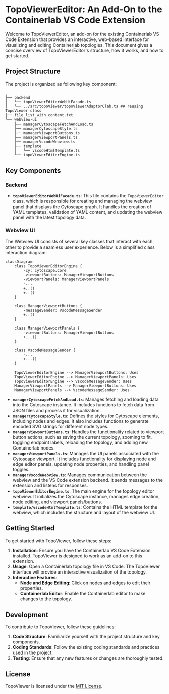 # TopoViewerEditor: An Add-On to the Containerlab VS Code Extension

Welcome to TopoViewerEditor, an add-on for the existing Containerlab VS Code Extension that provides an interactive, web-based interface for visualizing and editing Containerlab topologies. This document gives a concise overview of TopoViewerEditor's structure, how it works, and how to get started.

## Project Structure

The project is organized as following key component:

```
.
├── backend
│   └── topoViewerEditorWebUiFacade.ts
│   └── ../src/topoViewer/topoViewerAdaptorClab.ts ## reusing TopoViewer class
├── file_list_with_content.txt
└── webview-ui
    ├── managerCytoscapeFetchAndLoad.ts
    ├── managerCytoscapeStyle.ts
    ├── managerViewportButtons.ts
    ├── managerViewportPanels.ts
    ├── managerVscodeWebview.ts
    ├── template
    │   └── vscodeHtmlTemplate.ts
    └── topoViewerEditorEngine.ts
```

## Key Components

### Backend

- **`topoViewerEditorWebUiFacade.ts`**: This file contains the `TopoViewerEditor` class, which is responsible for creating and managing the webview panel that displays the Cytoscape graph. It handles the creation of YAML templates, validation of YAML content, and updating the webview panel with the latest topology data.

### Webview UI

The Webview UI consists of several key classes that interact with each other to provide a seamless user experience. Below is a simplified class interaction diagram:

```mermaid
classDiagram
    class TopoViewerEditorEngine {
        -cy: cytoscape.Core
        -viewportButtons: ManagerViewportButtons
        -viewportPanels: ManagerViewportPanels
        -...
        +..()
        +..()
    }

    class ManagerViewportButtons {
        -messageSender: VscodeMessageSender
        +..()
    }

    class ManagerViewportPanels {
        -viewportButtons: ManagerViewportButtons
        +...()
    }

    class VscodeMessageSender {
        -...
        +...()
    }

    TopoViewerEditorEngine --> ManagerViewportButtons: Uses
    TopoViewerEditorEngine --> ManagerViewportPanels: Uses
    TopoViewerEditorEngine --> VscodeMessageSender: Uses
    ManagerViewportPanels --> ManagerViewportButtons: Uses
    ManagerViewportPanels --> VscodeMessageSender: Uses
```

- **`managerCytoscapeFetchAndLoad.ts`**: Manages fetching and loading data into the Cytoscape instance. It includes functions to fetch data from JSON files and process it for visualization.
- **`managerCytoscapeStyle.ts`**: Defines the styles for Cytoscape elements, including nodes and edges. It also includes functions to generate encoded SVG strings for different node types.
- **`managerViewportButtons.ts`**: Handles the functionality related to viewport button actions, such as saving the current topology, zooming to fit, toggling endpoint labels, reloading the topology, and adding new Containerlab nodes.
- **`managerViewportPanels.ts`**: Manages the UI panels associated with the Cytoscape viewport. It includes functionality for displaying node and edge editor panels, updating node properties, and handling panel toggles.
- **`managerVscodeWebview.ts`**: Manages communication between the webview and the VS Code extension backend. It sends messages to the extension and listens for responses.
- **`topoViewerEditorEngine.ts`**: The main engine for the topology editor webview. It initializes the Cytoscape instance, manages edge creation, node editing, and viewport panels/buttons.
- **`template/vscodeHtmlTemplate.ts`**: Contains the HTML template for the webview, which includes the structure and layout of the webview UI.

## Getting Started

To get started with TopoViewer, follow these steps:

1. **Installation**: Ensure you have the Containerlab VS Code Extension installed. TopoViewer is designed to work as an add-on to this extension.
2. **Usage**: Open a Containerlab topology file in VS Code. The TopoViewer interface will provide an interactive visualization of the topology.
3. **Interactive Features**:
   - **Node and Edge Editing**: Click on nodes and edges to edit their properties.
   - **Containerlab Editor**: Enable the Containerlab editor to make changes to the topology.

## Development

To contribute to TopoViewer, follow these guidelines:

1. **Code Structure**: Familiarize yourself with the project structure and key components.
2. **Coding Standards**: Follow the existing coding standards and practices used in the project.
3. **Testing**: Ensure that any new features or changes are thoroughly tested.

## License

TopoViewer is licensed under the [MIT License](LICENSE).